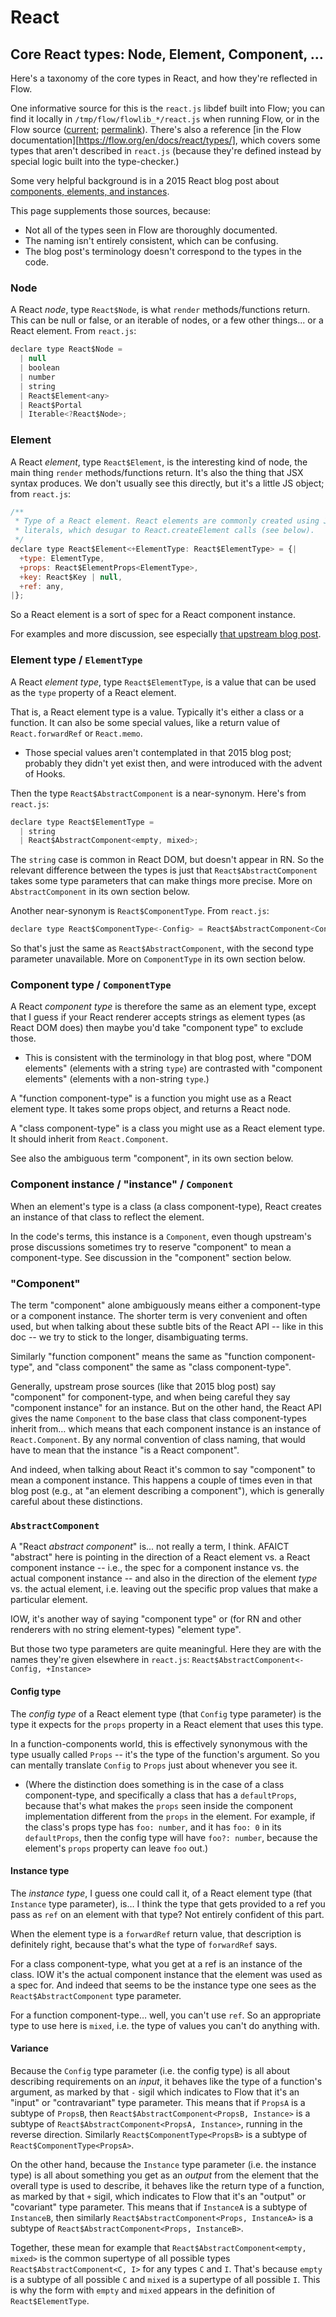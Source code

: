 # React

## Core React types: Node, Element, Component, …

Here's a taxonomy of the core types in React, and how they're
reflected in Flow.

One informative source for this is the `react.js` libdef built into
Flow; you can find it locally in `/tmp/flow/flowlib_*/react.js` when
running Flow, or in the Flow source ([current][libdef-current];
[permalink][libdef-permalink]).  There's also a reference [in the Flow
documentation][https://flow.org/en/docs/react/types/], which covers
some types that aren't described in `react.js` (because they're
defined instead by special logic built into the type-checker.)

Some very helpful background is in a 2015 React blog post about
[components, elements, and instances][upstream-elements].

[libdef-current]: https://github.com/facebook/flow/blob/main/lib/react.js
[libdef-permalink]: https://github.com/facebook/flow/blob/v0.128.0/lib/react.js
[upstream-elements]: https://reactjs.org/blog/2015/12/18/react-components-elements-and-instances.html

This page supplements those sources, because:
 * Not all of the types seen in Flow are thoroughly documented.
 * The naming isn't entirely consistent, which can be confusing.
 * The blog post's terminology doesn't correspond to the types in the
   code.


### Node

A React *node*, type `React$Node`, is what `render` methods/functions
return. This can be null or false, or an iterable of nodes, or a few
other things... or a React element.  From `react.js`:
```js
declare type React$Node =
  | null
  | boolean
  | number
  | string
  | React$Element<any>
  | React$Portal
  | Iterable<?React$Node>;
```


### Element

A React *element*, type `React$Element`, is the interesting kind of
node, the main thing `render` methods/functions return. It's also the
thing that JSX syntax produces. We don't usually see this directly,
but it's a little JS object; from `react.js`:

```js
/**
 * Type of a React element. React elements are commonly created using JSX
 * literals, which desugar to React.createElement calls (see below).
 */
declare type React$Element<+ElementType: React$ElementType> = {|
  +type: ElementType,
  +props: React$ElementProps<ElementType>,
  +key: React$Key | null,
  +ref: any,
|};
```
So a React element is a sort of spec for a React component instance.

For examples and more discussion, see especially [that upstream blog
post][upstream-elements].


### Element type / `ElementType`

A React *element type*, type `React$ElementType`, is a value that can
be used as the `type` property of a React element.

That is, a React element type is a value. Typically it's either a
class or a function.  It can also be some special values, like a return
value of `React.forwardRef` or `React.memo`.

* Those special values aren't contemplated in that 2015 blog post;
  probably they didn't yet exist then, and were introduced with the
  advent of Hooks.

Then the type `React$AbstractComponent` is a near-synonym.  Here's
from `react.js`:

```js
declare type React$ElementType =
  | string
  | React$AbstractComponent<empty, mixed>;
```

The `string` case is common in React DOM, but doesn't appear in RN.
So the relevant difference between the types is just that
`React$AbstractComponent` takes some type parameters that can make
things more precise.  More on `AbstractComponent` in its own section
below.

Another near-synonym is `React$ComponentType`.  From `react.js`:

```js
declare type React$ComponentType<-Config> = React$AbstractComponent<Config, mixed>;
```

So that's just the same as `React$AbstractComponent`, with the second
type parameter unavailable.  More on `ComponentType` in its own
section below.


### Component type / `ComponentType`

A React *component type* is therefore the same as an element type,
except that I guess if your React renderer accepts strings as element
types (as React DOM does) then maybe you'd take "component type" to
exclude those.

* This is consistent with the terminology in that blog post, where
  "DOM elements" (elements with a string `type`) are contrasted with
  "component elements" (elements with a non-string `type`.)

A "function component-type" is a function you might use as a React
element type.  It takes some props object, and returns a React node.

A "class component-type" is a class you might use as a React element
type.  It should inherit from `React.Component`.

See also the ambiguous term "component", in its own section below.


### Component instance / "instance" / `Component`

When an element's type is a class (a class component-type), React
creates an instance of that class to reflect the element.

In the code's terms, this instance is a `Component`, even though
upstream's prose discussions sometimes try to reserve "component" to
mean a component-type.  See discussion in the "component" section
below.


### "Component"

The term "component" alone ambiguously means either a component-type
or a component instance.  The shorter term is very convenient and
often used, but when talking about these subtle bits of the React API
-- like in this doc -- we try to stick to the longer, disambiguating
terms.

Similarly "function component" means the same as "function
component-type", and "class component" the same as "class
component-type".

Generally, upstream prose sources (like that 2015 blog post) say
"component" for component-type, and when being careful they say
"component instance" for an instance.  But on the other hand, the
React API gives the name `Component` to the base class that class
component-types inherit from… which means that each component instance
is an instance of `React.Component`.  By any normal convention of
class naming, that would have to mean that the instance "is a React
component".

And indeed, when talking about React it's common to say "component" to
mean a component instance.  This happens a couple of times even in
that blog post (e.g., at "an element describing a component"), which
is generally careful about these distinctions.


### `AbstractComponent`

A "React *abstract component*" is... not really a term, I think.
AFAICT "abstract" here is pointing in the direction of a React element
vs. a React component instance -- i.e., the spec for a component
instance vs. the actual component instance -- and also in the
direction of the element *type* vs. the actual element, i.e. leaving
out the specific prop values that make a particular element.

IOW, it's another way of saying "component type" or (for RN and other
renderers with no string element-types) "element type".

But those two type parameters are quite meaningful.  Here they are
with the names they're given elsewhere in `react.js`:
`React$AbstractComponent<-Config, +Instance>`


#### Config type

The *config type* of a React element type (that `Config` type
parameter) is the type it expects for the `props` property in a React
element that uses this type.

In a function-components world, this is effectively synonymous with
the type usually called `Props` -- it's the type of the function's
argument.  So you can mentally translate `Config` to `Props` just
about whenever you see it.

* (Where the distinction does something is in the case of a class
  component-type, and specifically a class that has a `defaultProps`,
  because that's what makes the `props` seen inside the component
  implementation different from the `props` in the element.  For
  example, if the class's props type has `foo: number`, and it has
  `foo: 0` in its `defaultProps`, then the config type will have
  `foo?: number`, because the element's `props` property can leave
  `foo` out.)


#### Instance type

The *instance type*, I guess one could call it, of a React element
type (that `Instance` type parameter), is… I think the type that gets
provided to a ref you pass as `ref` on an element with that type? Not
entirely confident of this part.

When the element type is a `forwardRef` return value, that description
is definitely right, because that's what the type of `forwardRef`
says.

For a class component-type, what you get at a ref is an instance of
the class.  IOW it's the actual component instance that the element
was used as a spec for.  And indeed that seems to be the instance type
one sees as the `React$AbstractComponent` type parameter.

For a function component-type… well, you can't use `ref`.  So an
appropriate type to use here is `mixed`, i.e. the type of values you
can't do anything with.


#### Variance

Because the `Config` type parameter (i.e. the config type) is all
about describing requirements on an *input*, it behaves like the type
of a function's argument, as marked by that `-` sigil which indicates
to Flow that it's an "input" or "contravariant" type parameter.  This
means that if `PropsA` is a subtype of `PropsB`, then
`React$AbstractComponent<PropsB, Instance>` is a subtype of
`React$AbstractComponent<PropsA, Instance>`, running in the reverse
direction.  Similarly `React$ComponentType<PropsB>` is a subtype of
`React$ComponentType<PropsA>`.

On the other hand, because the `Instance` type parameter (i.e. the
instance type) is all about something you get as an *output* from the
element that the overall type is used to describe, it behaves like the
return type of a function, as marked by that `+` sigil, which
indicates to Flow that it's an "output" or "covariant" type parameter.
This means that if `InstanceA` is a subtype of `InstanceB`, then
similarly `React$AbstractComponent<Props, InstanceA>` is a subtype of
`React$AbstractComponent<Props, InstanceB>`.

Together, these mean for example that `React$AbstractComponent<empty,
mixed>` is the common supertype of all possible types
`React$AbstractComponent<C, I>` for any types `C` and `I`.  That's
because `empty` is a subtype of all possible `C` and `mixed` is a
supertype of all possible `I`.  This is why the form with `empty` and
`mixed` appears in the definition of `React$ElementType`.
